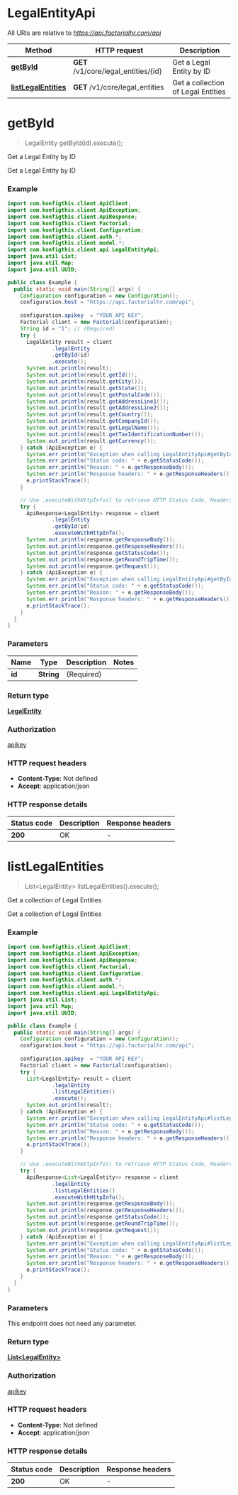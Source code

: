 # LegalEntityApi

All URIs are relative to *https://api.factorialhr.com/api*

| Method | HTTP request | Description |
|------------- | ------------- | -------------|
| [**getById**](LegalEntityApi.md#getById) | **GET** /v1/core/legal_entities/{id} | Get a Legal Entity by ID |
| [**listLegalEntities**](LegalEntityApi.md#listLegalEntities) | **GET** /v1/core/legal_entities | Get a collection of Legal Entities |


<a name="getById"></a>
# **getById**
> LegalEntity getById(id).execute();

Get a Legal Entity by ID

Get a Legal Entity by ID

### Example
```java
import com.konfigthis.client.ApiClient;
import com.konfigthis.client.ApiException;
import com.konfigthis.client.ApiResponse;
import com.konfigthis.client.Factorial;
import com.konfigthis.client.Configuration;
import com.konfigthis.client.auth.*;
import com.konfigthis.client.model.*;
import com.konfigthis.client.api.LegalEntityApi;
import java.util.List;
import java.util.Map;
import java.util.UUID;

public class Example {
  public static void main(String[] args) {
    Configuration configuration = new Configuration();
    configuration.host = "https://api.factorialhr.com/api";
    
    configuration.apikey  = "YOUR API KEY";
    Factorial client = new Factorial(configuration);
    String id = "1"; // (Required)
    try {
      LegalEntity result = client
              .legalEntity
              .getById(id)
              .execute();
      System.out.println(result);
      System.out.println(result.getId());
      System.out.println(result.getCity());
      System.out.println(result.getState());
      System.out.println(result.getPostalCode());
      System.out.println(result.getAddressLine1());
      System.out.println(result.getAddressLine2());
      System.out.println(result.getCountry());
      System.out.println(result.getCompanyId());
      System.out.println(result.getLegalName());
      System.out.println(result.getTaxIdentificationNumber());
      System.out.println(result.getCurrency());
    } catch (ApiException e) {
      System.err.println("Exception when calling LegalEntityApi#getById");
      System.err.println("Status code: " + e.getStatusCode());
      System.err.println("Reason: " + e.getResponseBody());
      System.err.println("Response headers: " + e.getResponseHeaders());
      e.printStackTrace();
    }

    // Use .executeWithHttpInfo() to retrieve HTTP Status Code, Headers and Request
    try {
      ApiResponse<LegalEntity> response = client
              .legalEntity
              .getById(id)
              .executeWithHttpInfo();
      System.out.println(response.getResponseBody());
      System.out.println(response.getResponseHeaders());
      System.out.println(response.getStatusCode());
      System.out.println(response.getRoundTripTime());
      System.out.println(response.getRequest());
    } catch (ApiException e) {
      System.err.println("Exception when calling LegalEntityApi#getById");
      System.err.println("Status code: " + e.getStatusCode());
      System.err.println("Reason: " + e.getResponseBody());
      System.err.println("Response headers: " + e.getResponseHeaders());
      e.printStackTrace();
    }
  }
}

```

### Parameters

| Name | Type | Description  | Notes |
|------------- | ------------- | ------------- | -------------|
| **id** | **String**| (Required) | |

### Return type

[**LegalEntity**](LegalEntity.md)

### Authorization

[apikey](../README.md#apikey)

### HTTP request headers

 - **Content-Type**: Not defined
 - **Accept**: application/json

### HTTP response details
| Status code | Description | Response headers |
|-------------|-------------|------------------|
| **200** | OK |  -  |

<a name="listLegalEntities"></a>
# **listLegalEntities**
> List&lt;LegalEntity&gt; listLegalEntities().execute();

Get a collection of Legal Entities

Get a collection of Legal Entities

### Example
```java
import com.konfigthis.client.ApiClient;
import com.konfigthis.client.ApiException;
import com.konfigthis.client.ApiResponse;
import com.konfigthis.client.Factorial;
import com.konfigthis.client.Configuration;
import com.konfigthis.client.auth.*;
import com.konfigthis.client.model.*;
import com.konfigthis.client.api.LegalEntityApi;
import java.util.List;
import java.util.Map;
import java.util.UUID;

public class Example {
  public static void main(String[] args) {
    Configuration configuration = new Configuration();
    configuration.host = "https://api.factorialhr.com/api";
    
    configuration.apikey  = "YOUR API KEY";
    Factorial client = new Factorial(configuration);
    try {
      List<LegalEntity> result = client
              .legalEntity
              .listLegalEntities()
              .execute();
      System.out.println(result);
    } catch (ApiException e) {
      System.err.println("Exception when calling LegalEntityApi#listLegalEntities");
      System.err.println("Status code: " + e.getStatusCode());
      System.err.println("Reason: " + e.getResponseBody());
      System.err.println("Response headers: " + e.getResponseHeaders());
      e.printStackTrace();
    }

    // Use .executeWithHttpInfo() to retrieve HTTP Status Code, Headers and Request
    try {
      ApiResponse<List<LegalEntity>> response = client
              .legalEntity
              .listLegalEntities()
              .executeWithHttpInfo();
      System.out.println(response.getResponseBody());
      System.out.println(response.getResponseHeaders());
      System.out.println(response.getStatusCode());
      System.out.println(response.getRoundTripTime());
      System.out.println(response.getRequest());
    } catch (ApiException e) {
      System.err.println("Exception when calling LegalEntityApi#listLegalEntities");
      System.err.println("Status code: " + e.getStatusCode());
      System.err.println("Reason: " + e.getResponseBody());
      System.err.println("Response headers: " + e.getResponseHeaders());
      e.printStackTrace();
    }
  }
}

```

### Parameters
This endpoint does not need any parameter.

### Return type

[**List&lt;LegalEntity&gt;**](LegalEntity.md)

### Authorization

[apikey](../README.md#apikey)

### HTTP request headers

 - **Content-Type**: Not defined
 - **Accept**: application/json

### HTTP response details
| Status code | Description | Response headers |
|-------------|-------------|------------------|
| **200** | OK |  -  |

